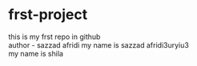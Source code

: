 # frst-project
this is my frst repo in github
<br>
author - sazzad afridi
my name is sazzad afridi3uryiu3
<br>
my name is shila 
